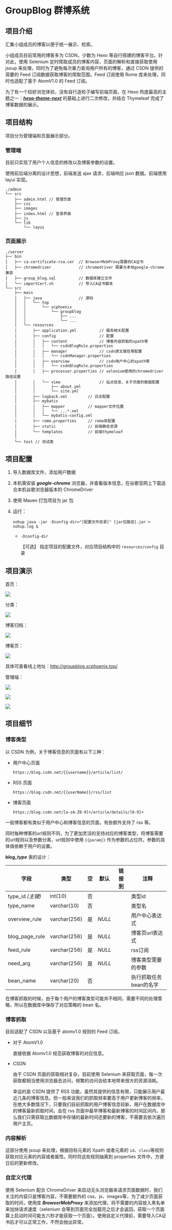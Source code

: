 # GroupBlog 群博系统

## 项目介绍

汇集小组成员的博客以便于统一展示、检索。

小组成员目前常用的博客多为 CSDN，少数为 Hexo 等自行搭建的博客平台。针对此，使用 Selenium 定时爬取成员的博客内容，页面的解析和直接获取使用 jsoup 来处理，同时为了避免每次暴力查询用户所有的博客，通过 CSDN 提供的简要的 Feed 订阅数据获取博客的爬取范围。Feed 订阅使用 Rome 库来处理，同时也适配了基于 AtomV1.0 的 Feed 订阅。

为了有一个较好浏览体验，没有自行造轮子编写前端页面，在 Hexo 热度最高的主题之一：[***hexo-theme-next***](https://github.com/iissnan/hexo-theme-next) 的基础上进行二次修改，并结合 Thymeleaf 完成了博客数据的展示。

## 项目结构

项目分为管理端和页面展示部分。

### 管理端

目前只实现了用户个人信息的修改以及博客参数的设置。

使用前后端分离的设计思想，前端发送 ajax 请求，后端响应 json 数据。前端使用 layui 实现。

```shell
./admin
└── src
    ├── admin.html // 管理页面
    ├── css
    ├── images
    ├── index.html // 登录界面
    ├── js
    └── lib
        └── layui
```

### 页面展示

```shell
./server
├── bin
│   ├── ca-certificate-rsa.cer 	// BrowserMobProxy需要的CA证书
│   ├── chromedriver            // chromedriver 需要与本地google-chrome兼容
│   ├── group_blog.sql          // 数据库建立文件
│   └── importCert.sh           // 导入CA证书脚本
└── src
    ├── main
    │   ├── java				// 源码
    │   │   └── top
    │   │       └── xcphoenix
    │   │           └── groupblog
    │   │               ├── ...
    │   │               └── ...
    │   └── resources
    │       ├── application.yml  		 // 服务相关配置
    │       ├── config              	 // 配置
    │       │   ├── content				 // 博客内容抓取的xpath等
    │       │   │   └── csdnBlogRule.properties
    │       │   ├── manager         	 // csdn原文属性等配置
    │       │   │   └── csdnManager.properties
    │       │   ├── overview        	 // csdn用户中心的xpath等
    │       │   │   └── csdnBlogRule.properties
    │       │   ├── processor.properties // selenium使用的chromedriver路径设置
    │       │   └── view                 // 站点信息、关于页面的数据配置
    │       │       ├── about.yml
    │       │       └── site.yml
    │       ├── logback.xml			// 日志配置
    │       ├── mybatis
    │       │   ├── mapper      	// mapper文件位置
    │       │   │   └── ...*.xml 
    │       │   └── mybatis-config.xml 
    │       ├── rome.properties 	// rome库配置
    │       ├── static          	// 前端静态资源
    │       └── templates       	// 前端thymeleaf
    │           
    └── test // 测试类
```

## 项目配置

1. 导入数据库文件，添加用户数据

2. 本机需安装 ***google-chrome*** 浏览器，并查看版本信息，在谷歌官网上下载适合本机谷歌浏览器版本的 ChromeDriver

3. 使用 Maven 打包项目为 jar 包

4. 运行：

   ```shell
   nohup java -jar -Dconfig-dir="[配置文件目录]" [jar包路径].jar > nohup.log &
   ```

   - `-Dconfig-dir` 

     【可选】 指定项目的配置文件，对应项目结构中的 `resources/config` 目录

## 项目演示

首页：

![](https://gitee.com/PhoenixXc/FigureBed/raw/picgo/img/20200220161805.png)

分类：

![](https://gitee.com/PhoenixXc/FigureBed/raw/picgo/img/20200220161911.png)

博客归档：

![](https://gitee.com/PhoenixXc/FigureBed/raw/picgo/img/20200220162005.png)

博客页：

![](https://gitee.com/PhoenixXc/FigureBed/raw/picgo/img/20200220162258.png)

具体可查看线上地址：http://groupblog.xcphoenix.top/

管理端：

![](https://gitee.com/PhoenixXc/FigureBed/raw/picgo/img/20200220162516.png)

![](https://gitee.com/PhoenixXc/FigureBed/raw/picgo/img/20200220162646.png)

![](https://gitee.com/PhoenixXc/FigureBed/raw/picgo/img/20200220162705.png)

## 项目细节

### 博客类型

以 CSDN 为例，关于博客信息的页面有以下三种：

- 用户中心页面

  `https://blog.csdn.net/{{username}}/article/list/`

- RSS 页面

  `https://blog.csdn.net/{{userName}}/rss/list`

- 博客页面

  `https://blog.csdn.net/[a-zA-Z0-9]+/article/details/[0-9]+`

一般博客都有类似于用户中心和博客信息的页面，有些额外支持了 rss 等。

同时每种博客的url规则不同，为了更加灵活的支持对应的博客类型，将博客需要的url规则以及参数分离，url规则中使用 `{{param}}` 作为参数的占位符。参数的具体值依赖于用户的设置。

***blog_type*** 表的设计：

| 字段             | 类型         | 空   | 默认   | 链接到 | 注释                   |
| ---------------- | ------------ | ---- | ------ | ------ | ---------------------- |
| type_id *(主键)* | int(10)      | 否   |        |        | 类型id                 |
| type_name        | varchar(10)  | 否   |        |        | 类型名                 |
| overview_rule    | varchar(256) | 是   | *NULL* |        | 用户中心表达式         |
| blog_page_rule   | varchar(256) | 是   | *NULL* |        | 博客页url表达式        |
| feed_rule        | varchar(256) | 是   | *NULL* |        | rss订阅                |
| need_arg         | varchar(256) | 是   | *NULL* |        | 博客类型需要的参数     |
| bean_name        | varchar(20)  | 否   |        |        | 执行抓取任务bean的名字 |

在博客抓取的时候，由于每个用户的博客类型可能并不相同，需要不同的处理策略，所以在数据库中保存了对应策略的 bean 名。

### 博客抓取

目前适配了 CSDN 以及基于 atomv1.0 规则的 Feed 订阅。

- 对于 AtomV1.0 

  直接依据 Atomv1.0 规范获取博客的对应信息。

- CSDN

  由于 CSDN 页面的获取相对复杂，目前使用 Selenium 来获取页面，每一次获取都相当使用浏览器去访问，频繁的访问会给本地带来很大的资源消耗。

  幸运的是 CSDN 提供了 RSS 功能，虽然其提供的信息有限，只能展示用户最近几条的博客信息。但一般来说我们的抓取频率要高于用户更新博客的频率，在绝大多数情况下，只要我们目前抓取的用户博客信息较新，用户在数据库中的博客最新抓取时间，会在 rss 页面中最早博客和最新博客的时间区间内，那么我们只需获取比数据库中存储的最新时间还要新的博客，不需要去依次遍历用户主页。

### 内容解析

这部分使用 jsoup 来处理，根据目标元素的 Xpath 或者元素的 `id`、`class`等规则获取对应元素的内容或者属性。同时将这些规则抽离到 properties 文件中，方便日后的更新修改。

### 自定义代理

使用 Selenium 配合 ChromeDriver 来启动无头浏览器来请求页面数据时，我们关注的内容只是博客内容，不需要额外的 css、js、images等，为了减少页面获取的时间，使用库 ***BrowserMobProxy*** 来添加代理，将不需要的内容放入黑名单来加快请求速度（selenium 会等到页面完全加载完之后才会返回，获取一个页面算上启动时间可能五六秒才能获取一个页面）。使用自定义代理前，需要导入CA证书后才可以正常工作，不然会抛出异常。
